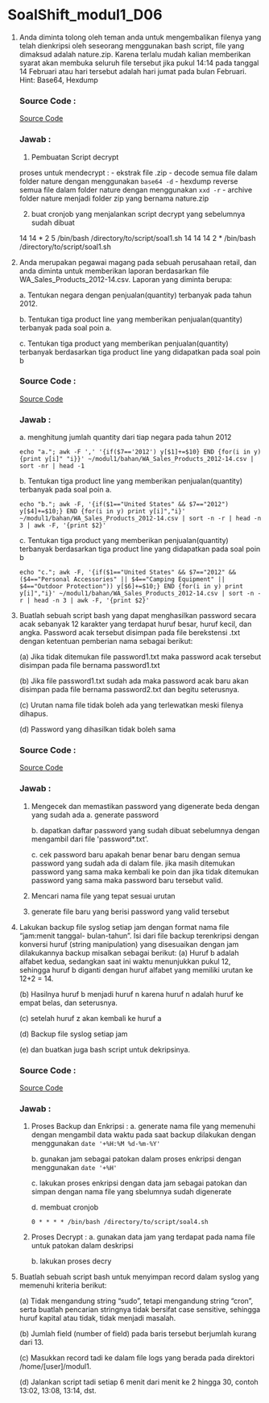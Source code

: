 # SoalShift_modul1_D06

1. Anda diminta tolong oleh teman anda untuk mengembalikan filenya yang telah dienkripsi oleh seseorang menggunakan bash script, file yang dimaksud adalah nature.zip. 	Karena terlalu mudah kalian memberikan syarat akan membuka seluruh file tersebut jika pukul 14:14 pada tanggal 14 Februari atau hari tersebut adalah hari jumat pada bulan Februari. Hint: Base64, Hexdump

      ### Source Code :

      [Source Code](/soal1.sh)

      ### Jawab :

      1. Pembuatan Script decrypt

      proses untuk mendecrypt :
       - ekstrak file .zip
       - decode semua file dalam folder nature dengan menggunakan `base64 -d`
       - hexdump reverse semua file dalam folder nature dengan menggunakan  `xxd -r`
       - archive folder nature menjadi folder zip yang bernama nature.zip

      2. buat cronjob yang menjalankan script decrypt yang sebelumnya sudah dibuat

      14 14 *  2  5   /bin/bash /directory/to/script/soal1.sh
      14 14 14 2  *   /bin/bash /directory/to/script/soal1.sh

2. Anda merupakan pegawai magang pada sebuah perusahaan retail, dan anda diminta untuk memberikan laporan berdasarkan file WA_Sales_Products_2012-14.csv. Laporan yang diminta berupa:
       
   a. Tentukan negara dengan penjualan(quantity) terbanyak pada tahun 2012.

   b. Tentukan tiga product line yang memberikan penjualan(quantity) terbanyak pada soal poin a.

   c. Tentukan tiga product yang memberikan penjualan(quantity) terbanyak berdasarkan tiga product line yang didapatkan pada soal poin b
      
      ### Source Code :

      [Source Code](/soal2.sh)

      ### Jawab :
      
      a. menghitung jumlah quantity dari tiap negara pada tahun 2012
      
       echo "a."; awk -F ',' '{if($7=='2012') y[$1]+=$10} END {for(i in y) {print y[i]" "i}}' ~/modul1/bahan/WA_Sales_Products_2012-14.csv | sort -nr | head -1
       
      b. Tentukan tiga product line yang memberikan penjualan(quantity) terbanyak pada soal poin a.
      
       echo "b."; awk -F, '{if($1=="United States" && $7=="2012") y[$4]+=$10;} END {for(i in y) print y[i]","i}' ~/modul1/bahan/WA_Sales_Products_2012-14.csv | sort -n -r | head -n 3 | awk -F, '{print $2}'
      
      c. Tentukan tiga product yang memberikan penjualan(quantity) terbanyak berdasarkan tiga product line yang didapatkan pada soal poin b
       
       echo "c."; awk -F, '{if($1=="United States" && $7=="2012" && ($4=="Personal Accessories" || $4=="Camping Equipment" || $4=="Outdoor Protection")) y[$6]+=$10;} END {for(i in y) print y[i]","i}' ~/modul1/bahan/WA_Sales_Products_2012-14.csv | sort -n -r | head -n 3 | awk -F, '{print $2}'


3. Buatlah sebuah script bash yang dapat menghasilkan password secara acak sebanyak 12 karakter yang terdapat huruf besar, huruf kecil, dan angka. Password acak tersebut disimpan pada file berekstensi .txt dengan ketentuan pemberian nama sebagai berikut:
       
   (a) Jika tidak ditemukan file password1.txt maka password acak tersebut disimpan pada file bernama password1.txt
   
   (b) Jika file password1.txt sudah ada maka password acak baru akan disimpan pada file bernama password2.txt dan begitu seterusnya.
   
   (c) Urutan nama file tidak boleh ada yang terlewatkan meski filenya dihapus.
   
   (d) Password yang dihasilkan tidak boleh sama
   
   ### Source Code :

   [Source Code](/soal3.sh)

   ### Jawab :
   
   1. Mengecek dan memastikan password yang digenerate beda dengan yang sudah ada
       a. generate password
       
       b. dapatkan daftar password yang sudah dibuat sebelumnya dengan mengambil dari file 'password*.txt'.
       
       c. cek password baru apakah benar benar baru dengan semua password yang sudah ada di dalam file. jika masih ditemukan password yang sama maka kembali ke poin dan jika tidak ditemukan password yang sama maka password baru tersebut valid.
       
   2. Mencari nama file yang tepat sesuai urutan
   
   3. generate file baru yang berisi password yang valid tersebut
   

4. Lakukan backup file syslog setiap jam dengan format nama file “jam:menit tanggal- bulan-tahun”. Isi dari file backup terenkripsi dengan konversi huruf (string manipulation) yang disesuaikan dengan jam dilakukannya backup misalkan sebagai berikut:
   (a) Huruf b adalah alfabet kedua, sedangkan saat ini waktu menunjukkan pukul 12, sehingga huruf b diganti dengan huruf alfabet yang memiliki urutan ke 12+2 = 14.

   (b) Hasilnya huruf b menjadi huruf n karena huruf n adalah huruf ke empat belas, dan seterusnya.

   (c) setelah huruf z akan kembali ke huruf a

   (d) Backup file syslog setiap jam

   (e) dan buatkan juga bash script untuk dekripsinya.
   
   ### Source Code :

   [Source Code](/soal4.sh)

   ### Jawab :
   
   1. Proses Backup dan Enkripsi :
       a. generate nama file yang memenuhi dengan mengambil data waktu pada saat backup dilakukan dengan menggunakan `date '+%H:%M %d-%m-%Y'`
       
       b. gunakan jam sebagai patokan dalam proses enkripsi dengan menggunakan `date '+%H'`
       
       c. lakukan proses enkripsi dengan data jam sebagai patokan dan simpan dengan nama file yang sbelumnya sudah digenerate
       
       d. membuat cronjob
       
       ```    
       0 * * * * /bin/bash /directory/to/script/soal4.sh
       ```
       
   2. Proses Decrypt :
       a. gunakan data jam yang terdapat pada nama file untuk patokan dalam deskripsi
       
       b. lakukan proses decry

5. Buatlah sebuah script bash untuk menyimpan record dalam syslog yang memenuhi kriteria berikut:
       
   (a) Tidak mengandung string “sudo”, tetapi mengandung string “cron”, serta buatlah pencarian stringnya tidak bersifat case sensitive, sehingga huruf kapital atau tidak, tidak menjadi masalah.
   
   (b) Jumlah field (number of field) pada baris tersebut berjumlah kurang dari 13.
   
   (c) Masukkan record tadi ke dalam file logs yang berada pada direktori /home/[user]/modul1.
   
   (d) Jalankan script tadi setiap 6 menit dari menit ke 2 hingga 30, contoh 13:02, 13:08, 13:14, dst.
